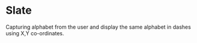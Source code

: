 # Slate

Capturing alphabet from the user and display the same alphabet in dashes using X,Y co-ordinates.


